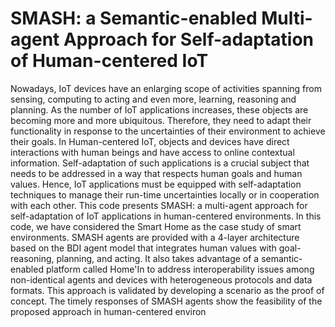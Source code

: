 # SMASH: a Semantic-enabled Multi-agent Approach for Self-adaptation of Human-centered IoT

Nowadays, IoT devices have an enlarging scope of activities spanning from sensing, computing to acting and even more, learning, reasoning and planning. As the number of IoT applications increases, these objects are becoming more and more ubiquitous. Therefore, they need to adapt their functionality in response to the uncertainties of their environment to achieve their goals. In Human-centered IoT, objects and devices have direct interactions with human beings and have access to online contextual information. Self-adaptation of such applications is a crucial subject that needs to be addressed in a way that respects human goals and human values. Hence, IoT applications must be equipped with self-adaptation techniques to manage their run-time uncertainties locally or in cooperation with each other. This code presents SMASH: a multi-agent approach for self-adaptation of IoT applications in human-centered environments. In this code, we have considered the Smart Home as the case study of smart environments. SMASH agents are provided with a 4-layer architecture based on the BDI agent model that integrates human values with goal-reasoning, planning, and acting. It also takes advantage of a semantic-enabled platform called Home'In to address interoperability issues among non-identical agents and devices with heterogeneous protocols and data formats. This approach is validated by developing a scenario as the proof of concept. The timely responses of SMASH agents show the feasibility of the proposed approach in human-centered environ

